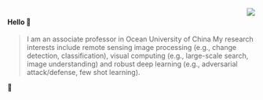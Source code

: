 <img align="right" src="https://github-readme-stats.vercel.app/api?username=summitgao&show_icons=true&icon_color=805AD5&text_color=718096&bg_color=ffffff&hide_title=true" />

#### Hello 👏

> I am an associate professor in Ocean University of China 
> My research interests include remote sensing image processing (e.g., change detection, classification), visual computing (e.g., large-scale search, image understanding) and robust deep learning (e.g., adversarial attack/defense, few shot learning).

🔗 
